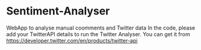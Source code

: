 # Sentiment-Analyser
WebApp to analyse manual coomments and Twitter data
In the code, please add your TwitterAPI details to run the Twitter Analyser. You can get it from https://developer.twitter.com/en/products/twitter-api
